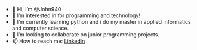 - 👋 Hi, I’m @John940
- 👀 I’m interested in for programming and technology! 
- 🌱 I’m currently learning python and i do my master in applied informatics and computer science.
- 💞️ I’m looking to collaborate on junior programming projects.
- 📫 How to reach me:  [Linkedin](https://www.linkedin.com/in/ioannis-kosmanos)

<!---
John940/John940 is a ✨ special ✨ repository because its `README.md` (this file) appears on your GitHub profile.
You can click the Preview link to take a look at your changes.
--->

